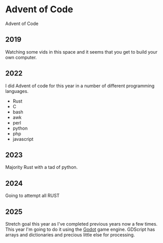 # Advent of Code
Advent of Code

## 2019
Watching some vids in this space and it 
seems that you get to build your own computer.

## 2022
I did Advent of code for this year in a number of different programming languages.
- Rust
- C
- bash
- awk
- perl
- python
- php
- javascript

## 2023
Majority Rust with a tad of python.  

## 2024
Going to attempt all RUST

## 2025
Stretch goal this year as I've completed previous years now a few times.
This year I'm going to do it using the [Godot](https://godotengine.org) game engine.   GDScript has arrays and dictionaries and precious little else for processing.
